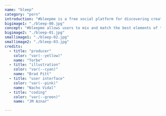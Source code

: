 ```yaml
---
name: "bleep"
category: "porn"
introduction: "#bleepme is a free social platform for discovering creative talent of all types, allowing you to curate your online presence in one simple, beautiful layout. Unleash your creativity and showcase your talent to the world!"
bigimage1: "./bleep-00.jpg"
concept: "#bleepme allows users to mix and match the best elements of their online profiles and content. We set out to design a simple and clean website to complement the service that this new social platform provides."
bigimage2: "./bleep-01.jpg"
smallimage1: "./bleep-02.jpg"
smallimage2: "./bleep-03.jpg"
credits:
  - title: "producer"
    color: "var(--yellow)"
    name: "Torbe"
  - title: "illustration"
    color: "var(--cyan)"
    name: "Brad Pitt"
  - title: "user interface"
    color: "var(--pink)"
    name: "Nacho Vidal"
  - title: "coding"
    color: "var(--green)"
    name: "JM Aznar"

---
```

